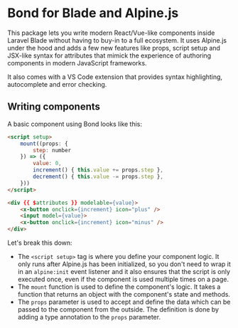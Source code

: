 # Bond for Blade and Alpine.js

This package lets you write modern React/Vue-like components inside Laravel Blade without having to buy-in to a full ecosystem. It uses Alpine.js under the hood and adds a few new features like props, script setup and JSX-like syntax for attributes that mimick the experience of authoring components in modern JavaScript frameworks.

It also comes with a VS Code extension that provides syntax highlighting, autocomplete and error checking. 

## Writing components

A basic component using Bond looks like this:

```html
<script setup>
    mount((props: {
        step: number
    }) => ({
        value: 0,
        increment() { this.value += props.step },
        decrement() { this.value -= props.step },
    }))
</script>

<div {{ $attributes }} modelable={value}>
    <x-button onclick={increment} icon="plus" />
    <input model={value}>
    <x-button onclick={increment} icon="minus" />
</div>
```

Let's break this down:

- The `<script setup>` tag is where you define your component logic. It only runs after Alpine.js has been initialized, so you don't need to wrap it in an `alpine:init` event listener and it also ensures that the script is only executed once, even if the component is used multiple times on a page.
- The `mount` function is used to define the component's logic. It takes a function that returns an object with the component's state and methods.
- The `props` parameter is used to accept and define the data which can be passed to the component from the outside. The definition is done by adding a type annotation to the `props` parameter.
